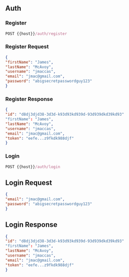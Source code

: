 ## Auth

### Register

```js
POST {{host}}/auth/register
```

### Register Request

```json
{
"firstName": "James",
"lastName": "McAvoy",
"username": "jmaccas",
"email": "jmac@gmail.com",
"password": "abigsecretpasswordguy123"
}
```

### Register Response

```json
{
"id": "d8dj3djd38-3d3d-k93d93kd939d-93d939dkd39kd93"
"firstName": "James",
"lastName": "McAvoy",
"username": "jmaccas",
"email": "jmac@gmail.com",
"token": "eefe...z9fkdk988djf"
}
```

### Login

```js
POST {{host}}/auth/login
```

## Login Request

```json
{
"email": "jmac@gmail.com",
"password": "abigsecretpasswordguy123"
}
```

## Login Response

```json
{
"id": "d8dj3djd38-3d3d-k93d93kd939d-93d939dkd39kd93"
"firstName": "James",
"lastName": "McAvoy",
"username": "jmaccas",
"email": "jmac@gmail.com",
"token": "eefe...z9fkdk988djf"
}
```
